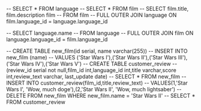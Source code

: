 -- SELECT * FROM language
-- SELECT * FROM film
-- SELECT  film.title, film.description film
-- FROM film
-- FULL OUTER JOIN language ON film.language_id = language.language_id

-- SELECT language.name 
-- FROM language
-- FULL OUTER JOIN film ON language.language_id = film.language_id

-- CREATE TABLE new_film(id serial, name varchar(255))
-- INSERT INTO new_film (name)
-- VALUES ('Star Wars I'),('Star Wars II'),('Star Wars III'),('Star Wars IV'),('Star Wars V')
-- CREATE TABLE customer_review
-- (review_id serial not null,film_id int,language_id int,title varchar,score int,review_text varchar, last_update date)
-- SELECT * FROM new_film
-- INSERT INTO customer_review(film_id,title,review_text)
-- VALUES(1,'Star Wars I', 'Wow, much doge'),(2,'Star Wars II', 'Wow, much lightsaber')
-- DELETE FROM new_film WHERE new_film.name = 'Star Wars II'
-- SELECT * FROM customer_review